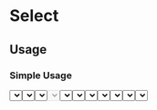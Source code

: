 <script setup>
  import Select from "./Select.vue"
  import FuzzyAdapter from "../select/adapter/fuzzy-adapter"
  import defineAsyncAdapter from "./adapter/async-adapter"
  import { ref } from "vue-demi"
  import { getProvinces, getCities } from './demo/get-region'

  const optionsA = ref(['Apple', 'Banana', 'Grape'])
  const optionsB = ref([
    { text: '🍎 Apfel', value: 'Apple' },
    { text: '🍇 Traube', value: 'Grape' },
    { text: '🍌 Bananen', value: 'Banana'},
  ])

  const value    = ref('')
  const selected = ref()
  const province = ref('')
  const city     = ref('')

  const provincesAdapter = defineAsyncAdapter(async (keyword, page, perPage) => {
    const response = await getProvinces(keyword, page, perPage)

    return response.data.map((item) => {
      return {
        text : item.name,
        value: item.id,
      }
    })
  }, [])

  const citiesAdapter = defineAsyncAdapter(async (keyword, page, perPage) => {
    const response = await getCities(province.value, keyword, page, perPage)

    return response.data.map((item) => {
      return {
        text : item.name,
        value: item.id,
      }
    })
  }, [province])
</script>


# Select

## Usage

### Simple Usage

<preview>
  <Select :options="optionsA" v-model="value" />
</preview>

```vue
<template>
  <Select
    v-model="value"
    :options="options" />
</template>

<script setup>
  const options = ref(['Apple', 'Banana', 'Grape'])
</script>
```

### with Text and Value

<preview>
  <Select :options="optionsB" v-model="value" />
</preview>

```vue
<template>
  <Select
    v-model="value"
    :options="options" />
</template>

<script setup>
  const options = ref([
    { text: '🍎 Apfel', value: 'Apple' },
    { text: '🍇 Traube', value: 'Grape' },
    { text: '🍌 Bananen', value: 'Banana'},
  ])
</script>
```
## Placeholder

You can set input placeholder via `placeholder` props

<preview>
  <Select placeholder="Pick A Value" />
</preview>

```vue
<template>
  <Select placeholder="Pick A Value" />
</template>
```

## Disabled State

<preview>
  <Select disabled />
</preview>

```vue
<template>
  <Select disabled />
</template>
```

## Readonly State
<preview>
  <Select readonly />
</preview>

```vue
<template>
  <Select readonly />
</template>
```

## Binding v-model

<preview>
  <Select :options="optionsB" v-model="value" />
</preview>

**Result :**

<pre><code>{{ value }}</code></pre>

```vue
<template>
  <Select
    v-model="value"
    :options="options" />
</template>
```

### Binding raw value

If you want to get original selected item (text and value) not value only. you can use `v-model:selected`.

<preview>
  <Select
    :options="optionsB"
    v-model="value"
    v-model:selected="selected" />
</preview>

**v-model**

<pre><code>{{ value }}</code></pre>

**v-model:selected**

<pre class="whitespace-normal"><code>{{ selected }}</code></pre>

```vue
<template>
  <Select
    :options="optionsB"
    v-model="value"
    v-model:selected="selected" />
</template>
```

## Fuzzy Search

This component has build-in Fuzzy-search Adapter, powered by [Fuze.js](https://fusejs.io/).

**Example:** try type `nn`, and you'll got `Bananen`

<preview>
  <Select
    :adapter="FuzzyAdapter"
    :options="optionsB"
    v-model="value" />
</preview>

```vue
<template>
  <Select
    v-model="value"
    :adapter="FuzzyAdapter"
    :options="options" />
</template>

<script setup>
  import FuzzyAdapter from './select/adapter/fuzzy-adapter'

  const options = ref([
    { text: '🍎 Apple', value: 'Apple' },
    { text: '🍇 Grape', value: 'Grape' },
    { text: '🍌 Banana', value: 'Banana'},
  ])
</script>
```


## Handling Asynchronous

Somecase you will need to load your options from API.
You just need define custom async adapter and request handler.
It will take care of loading, inifinite load, and other stuff.

<preview>
  <Select
    :adapter="provincesAdapter"
    v-model="province" />
</preview>

**Result:**

<pre><code>{{ province }}</code></pre>

```vue
<template>
  <Select
    :adapter="provincesAdapter"
    v-model="province" />
</template>

<script setup>
  import defineAsyncAdapter from "./adapter/async-adapter"
  import { getProvinces } from '~/api/region'

  const provincesAdapter = defineAsyncAdapter(async (keyword, page, perPage) => {
    const response = await getProvinces(keyword, page, perPage)

    return response.data.map((item) => {
      return {
        text : item.name,
        value: item.code,
      }
    })
  }, [])
</script>
```

### Reactivity inside Handler

When you working with chaining select like `province` -> `city` form.
Normally, when you select the province, it should trigger reload on city based on the province.
To do this, you need add the province value as **watch dependencies**. It will automatically reload when `province` is changed

<preview class="flex-col gap-2">
  <Select
    v-model="province"
    placeholder="Select Province"
    :adapter="provincesAdapter"
    @user-input="city = ''" />
  <Select
    v-model="city"
    placeholder="Select Cities"
    :adapter="citiesAdapter" />
</preview>

```vue
<template>
  <Select
    v-model="province"
    placeholder="Select Province"
    :adapter="provincesAdapter"
    @user-input="city = ''" />
  <Select
    v-model="city"
    placeholder="Select Cities"
    :adapter="citiesAdapter" />
</template>

<script setup>
  import defineAsyncAdapter from "./adapter/async-adapter"
  import { getProvinces } from '~/api/region'

  const province = ref('')
  const city     = ref('')

  const provincesAdapter = defineAsyncAdapter(/* example above */)

  const citiesAdapter = defineAsyncAdapter(async (keyword, page, perPage) => {
    const response = await getCities(province.value, keyword, page, perPage)
                                    // 👆 reactive ref
    return response.data.map((item) => {
      return {
        text : item.name,
        value: item.id,
      }
    })
  }, [province]) // 👈 need to add `province` as watch deps
</script>
```
## API

### Props

| Props         |   Type    |    Default    | Description                        |
|---------------|:---------:|:-------------:|------------------------------------|
| `options`     |  `Array`  |      `-`      | Select option's items              |
| `placeholder` | `String`  |      `-`      | Input placeholder                  |
| `disabled`    | `Boolean` |    `false`    | Disabled state                     |
| `readonly`    | `Boolean` |    `false`    | Readonly state                     |
| `emptyText`   | `String`  |   `No Data`   | Label when options is empty        |
| `loadingText` | `String`  | `Loading...`  | Label when loading                 |
| `adapter`     | `Adapter` | `BaseAdapter` | Adapter for loading option's items |
| `modelValue`  |   `Any`   |      `-`      | `v-model` value                    |
| `selected`    | `Object`  |      `-`      | `v-model:selected` value           |

### Slots

| Name      | Description                               |
|-----------|-------------------------------------------|
| `empty`   | Content when option is empty or not found |
| `loading` | Content when loading                      |
| `option`  | Content to place in Option Items          |

### Events

| Name        | Arguments | Description                                                                      |
|-------------|-----------|----------------------------------------------------------------------------------|
| `change`    | Object    | Event when value changed                                                         |
| `userInput` | Object    | Similar to `change`, but it's only triggered when user really clicked the option |

## See Also
- [Input](/input/component)
- Input Group
- [Dropdown](/dropdown/component)
